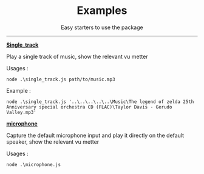 <div align="center">
  <h1>Examples</h1>
  Easy starters to use the package
</div>

<hr />

**[Single_track](https://github.com/Psycokwet/bassaudio-updated/blob/master/examples/single_track.js)**

Play a single track of music, show the relevant vu metter

Usages :

```
node .\single_track.js path/to/music.mp3
```

Example :

```
node .\single_track.js '..\..\..\..\..\Music\The legend of zelda 25th Anniversary special orchestra CD (FLAC)\Taylor Davis - Gerudo Valley.mp3'
```

**[microphone](https://github.com/Psycokwet/bassaudio-updated/blob/master/examples/microphone.js)**

Capture the default microphone input and play it directly on the default speaker, show the relevant vu metter

Usages :

```
node .\microphone.js
```
